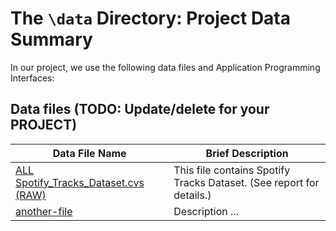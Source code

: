 # The `\data` Directory: Project Data Summary

In our project, we use the following data files and Application Programming Interfaces:

## Data files (TODO: Update/delete for your PROJECT)
|Data File Name | Brief Description|
|---------------| -----------------|
|[ALL Spotify_Tracks_Dataset.cvs (RAW)](https://raw.githubusercontent.com/info201a-au2022/project-group-1-section-aa/main/data/charts.csv) | This file contains Spotify Tracks Dataset. (See report for details.)
|[another-file](./filename2.csv) | Description ...

